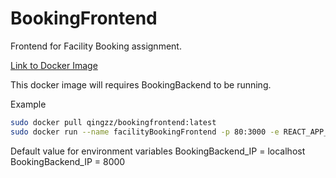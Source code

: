 # BookingFrontend

Frontend for Facility Booking assignment.

[Link to Docker Image](https://hub.docker.com/repository/docker/qingzz/bookingfrontend)

This docker image will requires BookingBackend to be running.

Example 


```sh
sudo docker pull qingzz/bookingfrontend:latest
sudo docker run --name facilityBookingFrontend -p 80:3000 -e REACT_APP_BACKEND_HOST=<BookingBackend_IP> -e REACT_APP_BACKEND_PORT=<BookingBackend_Port> -d qingzz/bookingfrontend:latest
```

Default value for environment variables
BookingBackend_IP = localhost
BookingBackend_IP = 8000
